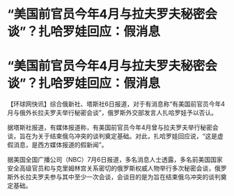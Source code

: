 # “美国前官员今年4月与拉夫罗夫秘密会谈”？扎哈罗娃回应：假消息

# “美国前官员今年4月与拉夫罗夫秘密会谈”？扎哈罗娃回应：假消息

【环球网快讯】综合俄新社、塔斯社6日报道，对于有消息称“有美国前官员今年4月与俄外长拉夫罗夫举行秘密会谈”，俄罗斯外交部发言人扎哈罗娃予以否认。

据塔斯社报道，有媒体报道称，有美国前官员今年4月曾与拉夫罗夫举行秘密会谈，旨在为关于结束俄乌冲突的谈判奠定基础。对此，扎哈罗娃回应说，“这是虚假消息，是西方媒体报道的假新闻”。

据美国全国广播公司（NBC）7月6日报道，多名消息人士透露，多名前美国国家安全高级官员和与克里姆林宫关系密切的俄罗斯权威人物举行多次秘密会谈，俄罗斯外长拉夫罗夫参与其中至少一次会谈，会谈目的是为旨在结束俄乌冲突的谈判奠定基础。

